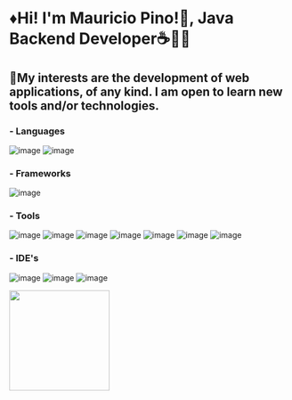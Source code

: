 # ♦Hi! I'm Mauricio Pino!👋, Java Backend Developer☕👨‍💻

## 🔹My interests are the development of web applications, of any kind. I am open to learn new tools and/or technologies.

### - Languages

![image](https://user-images.githubusercontent.com/61031521/133442198-6aaec51b-2fc8-4872-946e-b784f155d5da.png) ![image](https://user-images.githubusercontent.com/61031521/133442352-2d97311a-1aeb-450d-b37c-c489abb835a5.png) 

### - Frameworks

![image](https://user-images.githubusercontent.com/61031521/133442742-6b8c658d-88cd-4c1a-8505-ae254498701b.png) 

### - Tools

![image](https://user-images.githubusercontent.com/61031521/133444431-3d2d7129-fb61-49c4-9bd1-01de7330b548.png) ![image](https://user-images.githubusercontent.com/61031521/133444470-4cca6cae-b49e-4395-814f-a87ace963b90.png) ![image](https://user-images.githubusercontent.com/61031521/133444522-26eee079-371f-4608-8def-8cd1de5c6947.png) ![image](https://user-images.githubusercontent.com/61031521/133444625-9370c19f-5511-4f60-a9d0-b632933aad72.png) ![image](https://user-images.githubusercontent.com/61031521/133444806-af87b9ed-18c7-4fcb-b6aa-91669612bc91.png) ![image](https://user-images.githubusercontent.com/61031521/133445103-077ce1da-33e1-4c9e-92c1-16ae5c979688.png) ![image](https://user-images.githubusercontent.com/61031521/133445255-7a288f41-8ba2-4349-99a9-cac7bf902c0f.png)

### - IDE's

![image](https://user-images.githubusercontent.com/61031521/133447886-ab9de7f4-686d-4066-99e6-a1a135f4aee1.png) ![image](https://user-images.githubusercontent.com/61031521/133447980-398ed6e2-0be6-4156-9e86-528392d0494a.png) ![image](https://user-images.githubusercontent.com/61031521/133448962-07b32e89-f615-4c51-94bf-d7129ddc748b.png)

<img height="180em" src="https://github-readme-stats.vercel.app/api?username=Mauu98&show_icons=true&hide_border=true&&count_private=true&include_all_commits=true" />


















